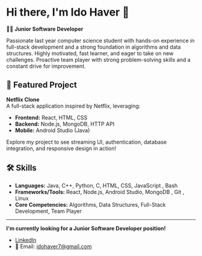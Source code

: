 # Hi there, I'm Ido Haver 👋

👨‍💻 **Junior Software Developer**

Passionate last year computer science student with hands-on experience in full-stack development and a strong foundation in algorithms and data structures. Highly motivated, fast learner, and eager to take on new challenges. Proactive team player with strong problem-solving skills and a constant drive for improvement.

## 🚀 Featured Project
**Netflix Clone**  
A full-stack application inspired by Netflix, leveraging:
- **Frontend:** React, HTML, CSS
- **Backend:** Node.js, MongoDB, HTTP API
- **Mobile:** Android Studio (Java)

Explore my project to see streaming UI, authentication, database integration, and responsive design in action!

## 🛠️ Skills
- **Languages:** Java, C++, Python, C, HTML, CSS, JavaScript , Bash
- **Frameworks/Tools:** React, Node.js, Android Studio, MongoDB , Git , Linux
- **Core Competencies:** Algorithms, Data Structures, Full-Stack Development, Team Player

---

**I'm currently looking for a Junior Software Developer position!**

- [LinkedIn](https://www.linkedin.com/in/ido-haver)
- 📧 Email: idohaver7@gmail.com

